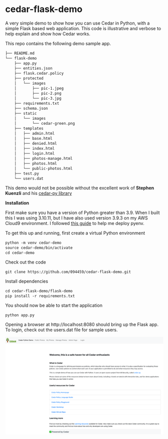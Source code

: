 # cedar-flask-demo

A very simple demo to show how you can use Cedar in Python, with a simple Flask based web application. This code is illustrative and verbose to help explain and show how Cedar works.

This repo contains the following demo sample app.

```
├── README.md
└── flask-demo
    ├── app.py
    ├── entities.json
    ├── flask.cedar.policy
    ├── protected
    │   └── images
    │       ├── pic-1.jpeg
    │       ├── pic-2.png
    │       └── pic-3.jpg
    ├── requirements.txt
    ├── schema.json
    ├── static
    │   └── images
    │       └── cedar-green.png
    ├── templates
    │   ├── admin.html
    │   ├── base.html
    │   ├── denied.html
    │   ├── index.html
    │   ├── login.html
    │   ├── photos-manage.html
    │   ├── photos.html
    │   └── public-photos.html
    ├── test.py
    └── users.dat
```

This demo would not be possible without the excellent work of **Stephen Kuenzli** and his [cedar-py library](https://github.com/k9securityio/cedar-py)

**Installation**

First make sure you have a version of Python greater than 3.9. When I built this I was using 3.10.11, but I have also used version 3.9.3 on my AWS Cloud9 environment. I followed [this guide](https://repost.aws/questions/QU14iutbqtSsm1gHwQwt02pA/upgrade-to-python-3-9-on-cloud-9) to help me deploy pyenv.

To get this up and running, first create a virtual Python environment

```
python -m venv cedar-demo
source cedar-demo/bin/activate
cd cedar-demo
```

Check out the code

```
git clone https://github.com/094459/cedar-flask-demo.git
```

Install dependencies

```
cd cedar-flask-demo/flask-demo
pip install -r requirements.txt
```

You should now be able to start the application

```
python app.py
```

Opening a browser at http://localhost:8080 should bring up the Flask app. To login, check out the users.dat file for sample users.

![example homepage of demo](images/cedar-python-demo.png)


